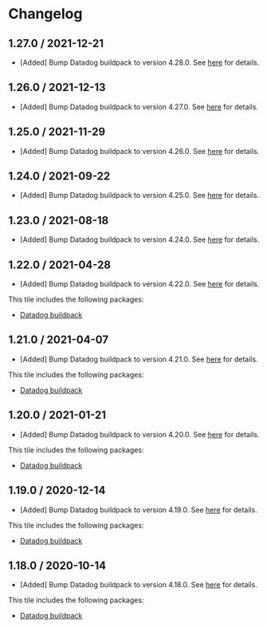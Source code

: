 # Changelog

## 1.27.0 / 2021-12-21

* [Added] Bump Datadog buildpack to version 4.28.0. See [here](https://github.com/DataDog/datadog-cloudfoundry-buildpack/releases/tag/4.28.0) for details.

## 1.26.0 / 2021-12-13

* [Added] Bump Datadog buildpack to version 4.27.0. See [here](https://github.com/DataDog/datadog-cloudfoundry-buildpack/releases/tag/4.27.0) for details.

## 1.25.0 / 2021-11-29

* [Added] Bump Datadog buildpack to version 4.26.0. See [here](https://github.com/DataDog/datadog-cloudfoundry-buildpack/releases/tag/4.26.0) for details.

## 1.24.0 / 2021-09-22

* [Added] Bump Datadog buildpack to version 4.25.0. See [here](https://github.com/DataDog/datadog-cloudfoundry-buildpack/releases/tag/4.25.0) for details.

## 1.23.0 / 2021-08-18

* [Added] Bump Datadog buildpack to version 4.24.0. See [here](https://github.com/DataDog/datadog-cloudfoundry-buildpack/releases/tag/4.24.0) for details.

## 1.22.0 / 2021-04-28

* [Added] Bump Datadog buildpack to version 4.22.0. See [here](https://github.com/DataDog/datadog-cloudfoundry-buildpack/releases/tag/4.22.0) for details.

This tile includes the following packages:
  * [Datadog buildpack](https://github.com/DataDog/datadog-cloudfoundry-buildpack/releases/tag/4.22.0)

## 1.21.0 / 2021-04-07

* [Added] Bump Datadog buildpack to version 4.21.0. See [here](https://github.com/DataDog/datadog-cloudfoundry-buildpack/releases/tag/4.21.0) for details.

This tile includes the following packages:
  * [Datadog buildpack](https://github.com/DataDog/datadog-cloudfoundry-buildpack/releases/tag/4.21.0)

## 1.20.0 / 2021-01-21

* [Added] Bump Datadog buildpack to version 4.20.0. See [here](https://github.com/DataDog/datadog-cloudfoundry-buildpack/releases/tag/4.20.0) for details.

This tile includes the following packages:
  * [Datadog buildpack](https://github.com/DataDog/datadog-cloudfoundry-buildpack/releases/tag/4.20.0)

## 1.19.0 / 2020-12-14

* [Added] Bump Datadog buildpack to version 4.19.0. See [here](https://github.com/DataDog/datadog-cloudfoundry-buildpack/releases/tag/4.19.0) for details.

This tile includes the following packages:
  * [Datadog buildpack](https://github.com/DataDog/datadog-cloudfoundry-buildpack/releases/tag/4.19.0)

## 1.18.0 / 2020-10-14

* [Added] Bump Datadog buildpack to version 4.18.0. See [here](https://github.com/DataDog/datadog-cloudfoundry-buildpack/releases/tag/4.18.0) for details.

This tile includes the following packages:
  * [Datadog buildpack](https://github.com/DataDog/datadog-cloudfoundry-buildpack/releases/tag/4.18.0)
